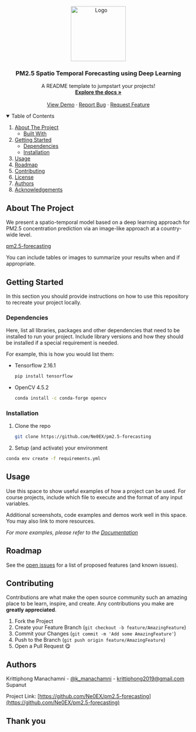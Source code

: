 <!-- PROJECT LOGO -->
<br />
<p align="center">
  <a href="https://www.google.com/url?sa=i&url=https%3A%2F%2Fwww.vecteezy.com%2Ffree-vector%2Fpm2-5&psig=AOvVaw0NxmZTeF6TCt_zlOLigNej&ust=1720353331753000&source=images&cd=vfe&opi=89978449&ved=0CA8QjRxqFwoTCMDKm96tkocDFQAAAAAdAAAAABAE">
    <img src="images/gators.jpg" alt="Logo" width="150" height="150">
  </a>

  <h3 align="center">PM2.5 Spatio Temporal Forecasting using Deep Learning</h3>

  <p align="center">
    A README template to jumpstart your projects!
    <br />
    <a href="https://github.com/catiaspsilva/README-template/blob/main/images/docs.txt"><strong>Explore the docs »</strong></a>
    <br />
    <br />
    <a href="#usage">View Demo</a>
    ·
    <a href="https://github.com/Ne0EX/pm2.5-forecasting/issues">Report Bug</a>
    ·
    <a href="https://github.com/Ne0EX/pm2.5-forecasting/issues">Request Feature</a>
  </p>
</p>



<!-- TABLE OF CONTENTS -->
<details open="open">
  <summary>Table of Contents</summary>
  <ol>
    <li>
      <a href="#about-the-project">About The Project</a>
      <ul>
        <li><a href="#built-with">Built With</a></li>
      </ul>
    </li>
    <li>
      <a href="#getting-started">Getting Started</a>
      <ul>
        <li><a href="#dependencies">Dependencies</a></li>
        <li><a href="#installation">Installation</a></li>
      </ul>
    </li>
    <li><a href="#usage">Usage</a></li>
    <li><a href="#roadmap">Roadmap</a></li>
    <li><a href="#contributing">Contributing</a></li>
    <li><a href="#license">License</a></li>
    <li><a href="#authors">Authors</a></li>
    <li><a href="#acknowledgements">Acknowledgements</a></li>
  </ol>
</details>



<!-- ABOUT THE PROJECT -->
## About The Project

We present a spatio-temporal model based on a deep learning approach for PM2.5 concentration prediction via an image-like approach at a country-wide level.

[pm2.5-forecasting](https://github.com/Ne0EX/pm2.5-forecasting)

You can include tables or images to summarize your results when and if appropriate.

<!-- GETTING STARTED -->
## Getting Started

In this section you should provide instructions on how to use this repository to recreate your project locally.

### Dependencies

Here, list all libraries, packages and other dependencies that need to be installed to run your project. Include library versions and how they should be installed if a special requirement is needed.

For example, this is how you would list them:
* Tensorflow 2.16.1
  ```sh
  pip install tensorflow
  ```
* OpenCV 4.5.2
  ```sh
  conda install -c conda-forge opencv
  ```

### Installation

1. Clone the repo
   ```sh
   git clone https://github.com/Ne0EX/pm2.5-forecasting
   ```
2. Setup (and activate) your environment
  ```sh
  conda env create -f requirements.yml
  ```

<!-- USAGE EXAMPLES -->
## Usage

Use this space to show useful examples of how a project can be used. For course projects, include which file to execute and the format of any input variables.

Additional screenshots, code examples and demos work well in this space. You may also link to more resources.

_For more examples, please refer to the [Documentation](https://example.com)_

<!-- ROADMAP -->
## Roadmap

See the [open issues](https://github.com/catiaspsilva/README-template/issues) for a list of proposed features (and known issues).

<!-- CONTRIBUTING -->
## Contributing

Contributions are what make the open source community such an amazing place to be learn, inspire, and create. Any contributions you make are **greatly appreciated**.

1. Fork the Project
2. Create your Feature Branch (`git checkout -b feature/AmazingFeature`)
3. Commit your Changes (`git commit -m 'Add some AmazingFeature'`)
4. Push to the Branch (`git push origin feature/AmazingFeature`)
5. Open a Pull Request 😋


<!-- LICENSE -->

<!-- 
## License

Distributed under the MIT License. See `LICENSE` for more information.

This is commented out. -->

<!-- Authors -->
## Authors

Krittiphong Manachamni - [@k_manachamni](https://twitter.com/k_manachamni) - krittiphong2019@gmail.com
Supanut

Project Link: [https://github.com/Ne0EX/pm2.5-forecasting](https://github.com/Ne0EX/pm2.5-forecasting)


<!-- ACKNOWLEDGEMENTS -->

<!-- 
## Acknowledgements

You can acknowledge any individual, group, institution or service.
* [Catia Silva](https://faculty.eng.ufl.edu/catia-silva/)
* [GitHub Emoji Cheat Sheet](https://www.webpagefx.com/tools/emoji-cheat-sheet)
* [Img Shields](https://shields.io)
* [Choose an Open Source License](https://choosealicense.com)
* [GitHub Pages](https://pages.github.com)
* [Animate.css](https://daneden.github.io/animate.css)
* [Loaders.css](https://connoratherton.com/loaders)
* [Slick Carousel](https://kenwheeler.github.io/slick)
This is commented out. -->

## Thank you

<!-- If this is useful: [![Buy me a coffee](https://www.buymeacoffee.com/assets/img/guidelines/download-assets-sm-1.svg)](https://www.buymeacoffee.com/catiaspsilva) -->
